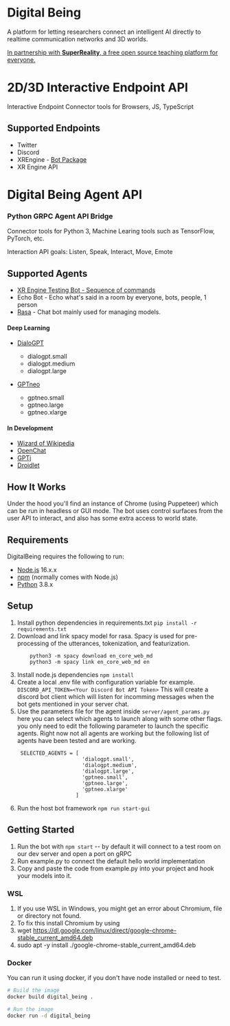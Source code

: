 # Digital Being
A platform for letting researchers connect an intelligent AI directly to realtime communication networks and 3D worlds.

[In partnership with **SuperReality**, a free open source teaching platform for everyone.](https://superreality.com)


# 2D/3D Interactive Endpoint API

Interactive Endpoint Connector tools for Browsers, JS, TypeScript

## Supported Endpoints

- Twitter
- Discord
- XREngine - [Bot Package](https://github.com/XRFoundation/XREngine/tree/dev/packages/bot)
- XR Engine API

# Digital Being Agent API 

### Python GRPC Agent API Bridge 

Connector tools for Python 3, Machine Learing tools such as TensorFlow, PyTorch, etc.

Interaction API goals: Listen, Speak, Interact, Move, Emote

## Supported Agents

- [XR Engine Testing Bot - Sequence of commands](https://github.com/XRFoundation/XREngine/blob/dev/packages/bot/src/run-bot.ts)
- Echo Bot - Echo what's said in a room by everyone, bots, people, 1 person
- [Rasa](https://rasa.com/) - Chat bot mainly used for managing models.

#### Deep Learning
- [DialoGPT](https://github.com/microsoft/DialoGPT)
  - dialogpt.small
  - dialogpt.medium
  - dialogpt.large

- [GPTneo](https://github.com/EleutherAI/gpt-neo)
  - gptneo.small    
  - gptneo.large    
  - gptneo.xlarge  

#### In Development
- [Wizard of Wikipedia](https://parl.ai/projects/wizard_of_wikipedia/)
- [OpenChat](https://github.com/hyunwoongko/openchat)
- [GPTj](https://6b.eleuther.ai/)
- [Droidlet](https://github.com/facebookresearch/droidlet)

## How It Works
Under the hood you'll find an instance of Chrome (using Puppeteer) which can be run in headless or GUI mode. The bot uses control surfaces from the user API to interact, and also has some extra access to world state.

Requirements
------------

DigitalBeing requires the following to run:

  * [Node.js][node] 16.x.x
  * [npm][npm] (normally comes with Node.js)
  * [Python][python] 3.8.x


[node]: https://nodejs.org/
[npm]: https://www.npmjs.com/
[python]: https://www.python.org/ 

## Setup
1. Install python dependencies in requirements.txt
    ```pip install -r requirements.txt```
2. Download and link spacy model for rasa. Spacy is used for pre-processing of the utterances, tokenization, and featurization.
    ```
        python3 -m spacy download en_core_web_md
        python3 -m spacy link en_core_web_md en
    ```
2. Install node.js dependencies
    ```npm install```
4. Create a local .env file with configuration variable for example.
    ```DISCORD_API_TOKEN=<Your Discord Bot API Token>```
    This will create a discord bot client which will listen for incomming messages when the bot gets mentioned in your server chat.
5. Use the parameters file for the agent inside ```server/agent_params.py``` here you can select which agents to launch along with some other flags. 
   you only need to edit the following parameter to launch the specific agents. Right now not all agents are working but the following list of agents have been tested and are working.
   ```
    SELECTED_AGENTS = [
                        'dialogpt.small',
                        'dialogpt.medium',
                        'dialogpt.large',
                        'gptneo.small',    
                        'gptneo.large',    
                        'gptneo.xlarge'    
                      ]
   ``` 
6. Run the host bot framework
    ```npm run start-gui```

## Getting Started

1. Run the bot with `npm start` -- by default it will connect to a test room on our dev server and open a port on gRPC
2. Run example.py to connect the default hello world implementation
3. Copy and paste the code from example.py into your project and hook your models into it.

### WSL
1. If you use WSL in Windows, you might get an error about Chromium, file or directory not found.
2. To fix this install Chromium by using 
3. wget https://dl.google.com/linux/direct/google-chrome-stable_current_amd64.deb
4. sudo apt -y install ./google-chrome-stable_current_amd64.deb

### Docker

You can run it using docker, if you don't have node installed or need to test.
``` bash
# Build the image
docker build digital_being .

# Run the image
docker run -d digital_being
```

